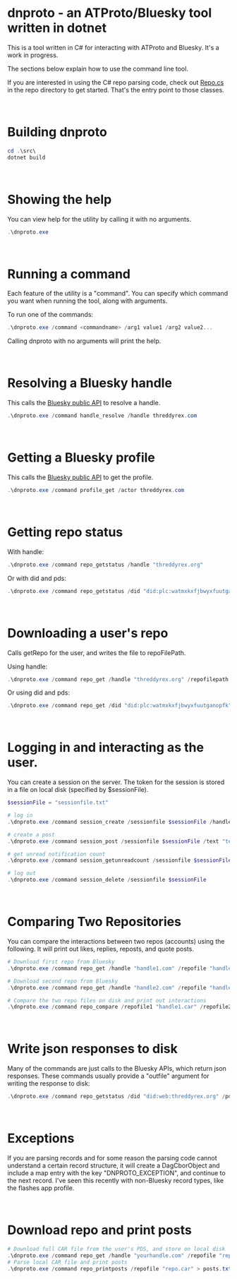 # dnproto - an ATProto/Bluesky tool written in dotnet

This is a tool written in C# for interacting with ATProto and Bluesky. It's a work in progress.

The sections below explain how to use the command line tool.

If you are interested in using the C# repo parsing code, check out [Repo.cs](/src/repo/Repo.cs) in the repo directory to get started. 
That's the entry point to those classes. 



&nbsp;

# Building dnproto

```powershell
cd .\src\
dotnet build
```


&nbsp;

# Showing the help

You can view help for the utility by calling it with no arguments.

```powershell
.\dnproto.exe
```


&nbsp;

# Running a command

Each feature of the utility is a "command". You can specify which command you want when running the tool, along with arguments.

To run one of the commands:

```powershell
.\dnproto.exe /command <commandname> /arg1 value1 /arg2 value2...
```

Calling dnproto with no arguments will print the help.


&nbsp;

# Resolving a Bluesky handle

This calls the [Bluesky public API](https://public.api.bsky.app/xrpc/com.atproto.identity.resolveHandle) to resolve a handle.

```powershell
.\dnproto.exe /command handle_resolve /handle threddyrex.com
```


&nbsp;

# Getting a Bluesky profile

This calls the [Bluesky public API](https://public.api.bsky.app/xrpc/app.bsky.actor.getProfile) to get the profile.

```powershell
.\dnproto.exe /command profile_get /actor threddyrex.com
```


&nbsp;

# Getting repo status

With handle:

```powershell
.\dnproto.exe /command repo_getstatus /handle "threddyrex.org"
```

Or with did and pds:
```powershell
.\dnproto.exe /command repo_getstatus /did "did:plc:watmxkxfjbwyxfuutganopfk" /pds "pds01.threddy.social"
```

&nbsp;

# Downloading a user's repo

Calls getRepo for the user, and writes the file to repoFilePath.

Using handle:

```powershell
.\dnproto.exe /command repo_get /handle "threddyrex.org" /repofilepath "myfile.car"
```

Or using did and pds:

```powershell
.\dnproto.exe /command repo_get /did "did:plc:watmxkxfjbwyxfuutganopfk" /pds "pds01.threddy.social" /repofilepath "myfile.car"
```




&nbsp;

# Logging in and interacting as the user.

You can create a session on the server. The token for the session is
stored in a file on local disk (specified by $sessionFile).

```powershell
$sessionFile = "sessionfile.txt"

# log in
.\dnproto.exe /command session_create /sessionfile $sessionFile /handle "handle" /password "password"

# create a post
.\dnproto.exe /command session_post /sessionfile $sessionFile /text "text of post"

# get unread notification count
.\dnproto.exe /command session_getunreadcount /sessionfile $sessionFile

# log out
.\dnproto.exe /command session_delete /sessionfile $sessionFile
```


&nbsp;

# Comparing Two Repositories

You can compare the interactions between two repos (accounts) using the following.
It will print out likes, replies, reposts, and quote posts.

```powershell
# Download first repo from Bluesky
.\dnproto.exe /command repo_get /handle "handle1.com" /repofile "handle1.car"

# Download second repo from Bluesky
.\dnproto.exe /command repo_get /handle "handle2.com" /repofile "handle2.car"

# Compare the two repo files on disk and print out interactions
.\dnproto.exe /command repo_compare /repofile1 "handle1.car" /repofile2 "handle2.car"
```



&nbsp;

# Write json responses to disk

Many of the commands are just calls to the Bluesky APIs, which return json responses. 
These commands usually provide a "outfile" argument for writing the response to disk:

```powershell
.\dnproto.exe /command repo_getstatus /did "did:web:threddyrex.org" /pds "pds01.threddy.social" /outfile "file_path_to_create"
```



&nbsp;

# Exceptions

If you are parsing records and for some reason the parsing code cannot understand 
a certain record structure, it will create a DagCborObject and include a map entry 
with the key "DNPROTO_EXCEPTION", and continue to the next record. 
I've seen this recently with non-Bluesky record types, like the flashes app profile.




&nbsp;

# Download repo and print posts


```powershell
# Download full CAR file from the user's PDS, and store on local disk
.\dnproto.exe /command repo_get /handle "yourhandle.com" /repofile "repo.car"
# Parse local CAR file and print posts
.\dnproto.exe /command repo_printposts /repofile "repo.car" > posts.txt
```


